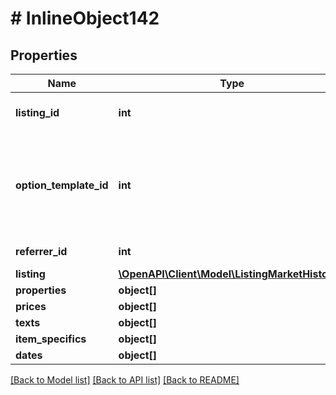 # # InlineObject142

## Properties

Name | Type | Description | Notes
------------ | ------------- | ------------- | -------------
**listing_id** | **int** | The listing ID of the current listing market. | [optional] 
**option_template_id** | **int** | The ID of an existing listing option template from where to load listing market settings. @see OptionTemplate. | [optional] 
**referrer_id** | **int** | The ID of the referrer. array | [optional] 
**listing** | [**\OpenAPI\Client\Model\ListingMarketHistory[]**](ListingMarketHistory.md) |  | 
**properties** | **object[]** |  | [optional] 
**prices** | **object[]** |  | [optional] 
**texts** | **object[]** |  | [optional] 
**item_specifics** | **object[]** |  | [optional] 
**dates** | **object[]** |  | [optional] 

[[Back to Model list]](../../README.md#documentation-for-models) [[Back to API list]](../../README.md#documentation-for-api-endpoints) [[Back to README]](../../README.md)


